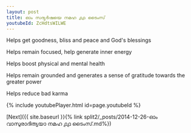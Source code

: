 ```yaml
---
layout: post
title: ഓം സദ്യർഷയെ നമഹ ൧൧ ടൈംസ്
youtubeId: ZcHdtsWILWE
---
```

 
 
Helps get goodness, bliss and peace and God's blessings
 
Helps remain focused, help generate inner energy 
 
Helps boost physical and mental health 
 
Helps remain grounded and generates a sense of gratitude towards the greater power 
 
Helps reduce bad karma
 
 
 
 


{% include youtubePlayer.html id=page.youtubeId %}
 
[Next]({{ site.baseurl }}{% link  split2/_posts/2014-12-26-ഓം വാസുരാദിത്യയാ നമഹ ൧൧ ടൈംസ്.md%})
 

